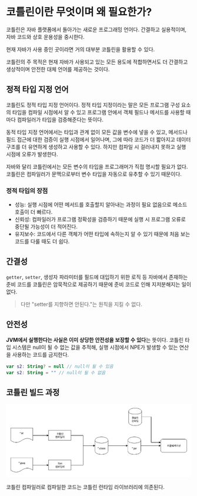 # 코틀린이란 무엇이며 왜 필요한가?
코틀린은 자바 플랫폼에서 돌아가는 새로운 프로그래밍 언어다. 간결하고 실용적이며, 자바 코드와 상호 운용성을 중시한다.

현재 자바가 사용 중인 곳이라면 거의 대부분 코틀린을 활용할 수 있다.  

코틀린의 주 목적은 현재 자바가 사용되고 있는 모든 용도에 적합하면서도 더 간결하고 생상적이며 안전한 대체 언어를 제공하는 것이다.

## 정적 타입 지정 언어
코틀린도 정적 타입 지정 언어이다.
정적 타입 지정이라는 말은 모든 프로그램 구성 요소의 타입을 컴파일 시점에서 알 수 있고 프로그램 안에서 객체 필드나 메서드를 사용할 때마다 컴파일러가 타입을 검증해준다는 뜻이다. 

동적 타입 지정 언어에서는 타입과 관계 없이 모든 값을 변수에 넣을 수 있고, 메서드나 필드 접근에 대한 검증이 실행 시점에서 일어나며, 그에 따라 코드가 더 짧아지고 데이터 구조를 더 유연하게 생성하고 사용할 수 있다. 하지만 컴파일 시 걸러내지 못하고 실행 시점에 오류가 발생한다.  
  
자바와 달리 코틀린에서는 모든 변수의 타입을 프로그래머가 직접 명시할 필요가 없다. 코틀린은 컴파일러가 문맥으로부터 변수 타입을 자동으로 유추할 수 있기 때문이다.
  
### 정적 타입의 장점
- 성능: 실행 시점에 어떤 메서드를 호출할지 알아내는 과정이 필요 없음으로 메소드 호출이 더 빠르다.
- 신뢰성: 컴파일러가 프로그램 정확성을 검증하기 때문에 실행 시 프로그램 오류로 중단될 가능성이 더 적어진다.
- 유지보수: 코드에서 다른 객체가 어떤 타입에 속하는지 알 수 있기 때문에 처음 보는 코드를 다룰 때도 더 쉽다.

## 간결성
`getter`, `setter`, 생성자 파라미터를 필드에 대입하기 위한 로직 등 자바에서 존재하는 준비 코드를 코틀린은 암묵적으로 제공하기 때문에 준비 코드로 인해 지저분해지는 일이 없다.
  
> 다만 "setter를 지향하면 안된다."는 원칙을 지킬 수 없다.

## 안전성
**JVM에서 실행한다는 사실은 이미 상당한 안전성을 보장할 수 있다**는 뜻이다.
코틀린 타입 시스템은 null이 될 수 없는 값을 추적해, 실행 시점에서 NPE가 발생할 수 있는 연산을 사용하는 코드를 금지한다.

```kt
var s2: String? = null // null이 될 수 있음
var s2: String = "" // null이 될 수 없음
```

## 코틀린 빌드 과정

![](/Back-End/Kotlin/image/kotlin_build_process.png)

코틀린 컴파일러로 컴파일한 코드는 코틀린 런타임 라이브러리에 의존된다.
